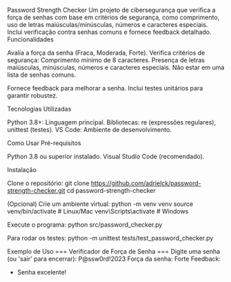 Password Strength Checker
Um projeto de cibersegurança que verifica a força de senhas com base em critérios de segurança, como comprimento, uso de letras maiúsculas/minúsculas, números e caracteres especiais. Inclui verificação contra senhas comuns e fornece feedback detalhado.
Funcionalidades

Avalia a força da senha (Fraca, Moderada, Forte).
Verifica critérios de segurança:
Comprimento mínimo de 8 caracteres.
Presença de letras maiúsculas, minúsculas, números e caracteres especiais.
Não estar em uma lista de senhas comuns.


Fornece feedback para melhorar a senha.
Inclui testes unitários para garantir robustez.

Tecnologias Utilizadas

Python 3.8+: Linguagem principal.
Bibliotecas: re (expressões regulares), unittest (testes).
VS Code: Ambiente de desenvolvimento.

Como Usar
Pré-requisitos

Python 3.8 ou superior instalado.
Visual Studio Code (recomendado).

Instalação

Clone o repositório:
git clone https://github.com/adrielck/password-strength-checker.git
cd password-strength-checker


(Opcional) Crie um ambiente virtual:
python -m venv venv
source venv/bin/activate  # Linux/Mac
venv\Scripts\activate     # Windows


Execute o programa:
python src/password_checker.py


Para rodar os testes:
python -m unittest tests/test_password_checker.py



Exemplo de Uso
=== Verificador de Força de Senha ===
Digite uma senha (ou 'sair' para encerrar): P@ssw0rd!2023
Força da senha: Forte
Feedback:
- Senha excelente!




